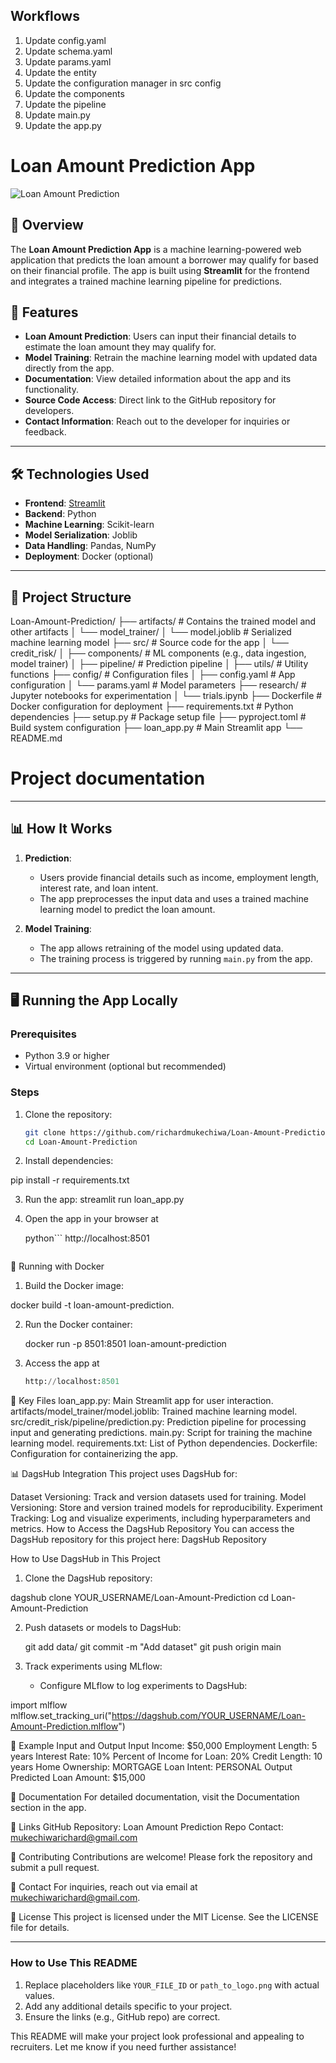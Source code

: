 ## Workflows

1. Update config.yaml
2. Update schema.yaml
3. Update params.yaml
4. Update the entity
5. Update the configuration manager in src config
6. Update the components
7. Update the pipeline
8. Update main.py
9. Update the app.py

# Loan Amount Prediction App

![Loan Amount Prediction](https://via.placeholder.com/800x200.png?text=Loan+Amount+Prediction+App)

## 📖 Overview
The **Loan Amount Prediction App** is a machine learning-powered web application that predicts the loan amount a borrower may qualify for based on their financial profile. The app is built using **Streamlit** for the frontend and integrates a trained machine learning pipeline for predictions.


## 🚀 Features
- **Loan Amount Prediction**: Users can input their financial details to estimate the loan amount they may qualify for.
- **Model Training**: Retrain the machine learning model with updated data directly from the app.
- **Documentation**: View detailed information about the app and its functionality.
- **Source Code Access**: Direct link to the GitHub repository for developers.
- **Contact Information**: Reach out to the developer for inquiries or feedback.

---

## 🛠️ Technologies Used
- **Frontend**: [Streamlit](https://streamlit.io/)
- **Backend**: Python
- **Machine Learning**: Scikit-learn
- **Model Serialization**: Joblib
- **Data Handling**: Pandas, NumPy
- **Deployment**: Docker (optional)

---

## 📂 Project Structure

Loan-Amount-Prediction/ ├── artifacts/ # Contains the trained model and other artifacts │ └── model_trainer/ │ └── model.joblib # Serialized machine learning model ├── src/ # Source code for the app │ └── credit_risk/ │ ├── components/ # ML components (e.g., data ingestion, model trainer) │ ├── pipeline/ # Prediction pipeline │ ├── utils/ # Utility functions ├── config/ # Configuration files │ ├── config.yaml # App configuration │ └── params.yaml # Model parameters ├── research/ # Jupyter notebooks for experimentation │ └── trials.ipynb ├── Dockerfile # Docker configuration for deployment ├── requirements.txt # Python dependencies ├── setup.py # Package setup file ├── pyproject.toml # Build system configuration ├── loan_app.py # Main Streamlit app └── README.md

# Project documentation


---

## 📊 How It Works
1. **Prediction**:
   - Users provide financial details such as income, employment length, interest rate, and loan intent.
   - The app preprocesses the input data and uses a trained machine learning model to predict the loan amount.

2. **Model Training**:
   - The app allows retraining of the model using updated data.
   - The training process is triggered by running `main.py` from the app.

---

## 🖥️ Running the App Locally
### Prerequisites
- Python 3.9 or higher
- Virtual environment (optional but recommended)

### Steps
1. Clone the repository:
   ```bash
   git clone https://github.com/richardmukechiwa/Loan-Amount-Prediction.git
   cd Loan-Amount-Prediction

2. Install dependencies:

pip install -r requirements.txt

3. Run the app:
streamlit run loan_app.py

4. Open the app in your browser at
   
   python```
   http://localhost:8501
   ```

🐳 Running with Docker

1. Build the Docker image:
   
  docker build -t loan-amount-prediction.
  
2. Run the Docker container:

   docker run -p 8501:8501 loan-amount-prediction

3. Access the app at
   ```python
   http://localhost:8501
   ```

📁 Key Files
loan_app.py: Main Streamlit app for user interaction.
artifacts/model_trainer/model.joblib: Trained machine learning model.
src/credit_risk/pipeline/prediction.py: Prediction pipeline for processing input and generating predictions.
main.py: Script for training the machine learning model.
requirements.txt: List of Python dependencies.
Dockerfile: Configuration for containerizing the app.

📊 DagsHub Integration
This project uses DagsHub for:

Dataset Versioning: Track and version datasets used for training.
Model Versioning: Store and version trained models for reproducibility.
Experiment Tracking: Log and visualize experiments, including hyperparameters and metrics.
How to Access the DagsHub Repository
You can access the DagsHub repository for this project here: DagsHub Repository

How to Use DagsHub in This Project

1. Clone the DagsHub repository:

dagshub clone YOUR_USERNAME/Loan-Amount-Prediction
cd Loan-Amount-Prediction

2. Push datasets or models to DagsHub:

   git add data/
git commit -m "Add dataset"
git push origin main

3. Track experiments using MLflow:
   - Configure MLflow to log experiments to DagsHub:

import mlflow
mlflow.set_tracking_uri("https://dagshub.com/YOUR_USERNAME/Loan-Amount-Prediction.mlflow")  


🧪 Example Input and Output
Input
Income: $50,000
Employment Length: 5 years
Interest Rate: 10%
Percent of Income for Loan: 20%
Credit Length: 10 years
Home Ownership: MORTGAGE
Loan Intent: PERSONAL
Output
Predicted Loan Amount: $15,000

📜 Documentation
For detailed documentation, visit the Documentation section in the app.

🔗 Links
GitHub Repository: Loan Amount Prediction Repo
Contact: mukechiwarichard@gmail.com

🤝 Contributing
Contributions are welcome! Please fork the repository and submit a pull request.

📧 Contact
For inquiries, reach out via email at mukechiwarichard@gmail.com.

📝 License
This project is licensed under the MIT License. See the LICENSE file for details.



---

### **How to Use This README**
1. Replace placeholders like `YOUR_FILE_ID` or `path_to_logo.png` with actual values.
2. Add any additional details specific to your project.
3. Ensure the links (e.g., GitHub repo) are correct.

This README will make your project look professional and appealing to recruiters. Let me know if you need further assistance!

